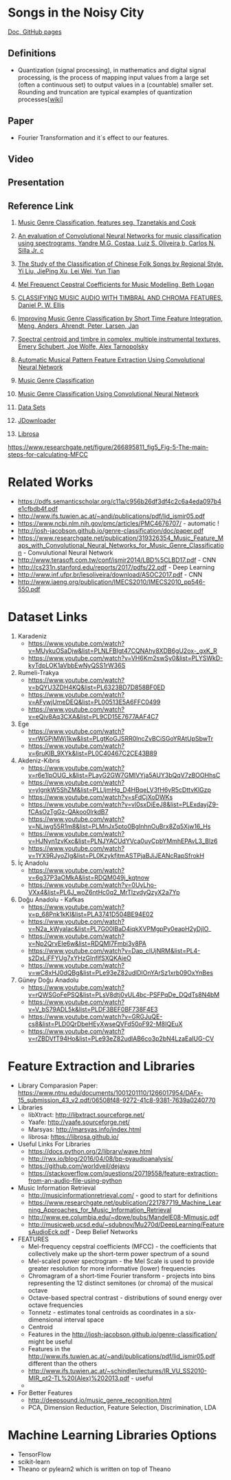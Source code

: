 # Songs in the Noisy City
[Doc, GitHub pages](https://we-l-ee.github.io/bbm406-Sin.City/)

## Definitions
* Quantization (signal processing), in mathematics and digital signal processing, is the process of mapping input values from a large set (often a continuous set) to output values in a (countable) smaller set. Rounding and truncation are typical examples of quantization processes[[wiki](https://en.wikipedia.org/wiki/Quantization_(signal_processing))]

## Paper

* Fourier Transformation and it`s effect to our features.

## Video

## Presentation

## Reference Link

1. [Music Genre Classification, features seg. Tzanetakis and Cook](http://dspace.library.uvic.ca:8080/bitstream/handle/1828/1344/tsap02gtzan.pdf?sequence=1)

2. [An evaluation of Convolutional Neural Networks for music classification using spectrograms, Yandre M.G. Costaa, Luiz S. Oliveira b, Carlos N. Silla Jr. c](http://www.inf.ufpr.br/lesoliveira/download/ASOC2017.pdf)

3. [The Study of the Classification of Chinese Folk Songs by Regional Style, Yi Liu, JiePing Xu, Lei Wei, Yun Tian](http://ieeexplore.ieee.org/abstract/document/4338407/)
4. [Mel Frequenct Cepstral Coefficients for Music Modelling, Beth Logan](http://www.sciencedirect.com/science/article/pii/S0167639311001622)
5. [CLASSIFYING MUSIC AUDIO WITH TIMBRAL AND CHROMA FEATURES, Daniel P. W. Ellis](https://www.ee.columbia.edu/~dpwe/pubs/Ellis07-timbrechroma.pdf)
6. [Improving Music Genre Classification by Short Time Feature Integration, Meng, Anders, Ahrendt, Peter,  Larsen, Jan](http://orbit.dtu.dk/en/publications/improving-music-genre-classification-by-short-time-feature-integration(551fef78-45e4-43bf-bae4-b2677b1f10fd).html)
7. [Spectral centroid and timbre in complex, multiple instrumental textures, Emery Schubert, Joe Wolfe, Alex Tarnopolsky](https://www.google.com.tr/url?sa=t&rct=j&q=&esrc=s&source=web&cd=1&ved=0ahUKEwir26u9mPjXAhVBL1AKHamvD6YQFggoMAA&url=https%3A%2F%2Fwww.researchgate.net%2Fpublication%2F200806323_Spectral_centroid_and_timbre_in_complex_multiple_instrumental_textures&usg=AOvVaw0zM409_UuYOW9nHoneIsvm)
8. [Automatic Musical Pattern Feature Extraction Using Convolutional Neural Network](http://www.iaeng.org/publication/IMECS2010/IMECS2010_pp546-550.pdf)
9. [Music Genre Classification](https://pdfs.semanticscholar.org/c11a/c956b26df3df4c2c6a4eda097b4e1cfbdb4f.pdf)
10. [Music Genre Classification Using Convolutional Neural Network](http://www.terasoft.com.tw/conf/ismir2014/LBD%5CLBD17.pdf)
22. [Data Sets](https://we-l-ee.github.io/bbm406-Sin.City/data-set)
23. [JDownloader](http://jdownloader.org/)
24. [Librosa](https://librosa.github.io/)

https://www.researchgate.net/figure/266895811_fig5_Fig-5-The-main-steps-for-calculating-MFCC

# Related Works
* https://pdfs.semanticscholar.org/c11a/c956b26df3df4c2c6a4eda097b4e1cfbdb4f.pdf
* http://www.ifs.tuwien.ac.at/~andi/publications/pdf/lid_ismir05.pdf
* https://www.ncbi.nlm.nih.gov/pmc/articles/PMC4676707/ - automatic !
* http://josh-jacobson.github.io/genre-classification/doc/paper.pdf 
* https://www.researchgate.net/publication/319326354_Music_Feature_Maps_with_Convolutional_Neural_Networks_for_Music_Genre_Classification - Convulutional Neural Network
* http://www.terasoft.com.tw/conf/ismir2014/LBD%5CLBD17.pdf - CNN
* http://cs231n.stanford.edu/reports/2017/pdfs/22.pdf - Deep Learning
* http://www.inf.ufpr.br/lesoliveira/download/ASOC2017.pdf - CNN
* http://www.iaeng.org/publication/IMECS2010/IMECS2010_pp546-550.pdf


# Dataset Links
1. Karadeniz 
	* https://www.youtube.com/watch?v=MUykuOSaDjw&list=PLNLFBIgt47CQNAhy8XDB6gU2ox-_gxK_R
	* https://www.youtube.com/watch?v=VH6Km2swSy0&list=PLYSWkD-kyTdpLOK1aVbbEwNyQSS1rW36S
2. Rumeli-Trakya
	* https://www.youtube.com/watch?v=bQYU3ZDH4KQ&list=PL6323BD7D858BF0ED
	* https://www.youtube.com/watch?v=AFywjUmeDEQ&list=PL00513E5A6FFC0499
	* https://www.youtube.com/watch?v=eQiv8Aq3CXA&list=PL9CD15E7677AAF4C7
3. Ege
	* https://www.youtube.com/watch?v=rWGPjMWj1kw&list=PLgtKoGJSRR0lncZvBCiSGoYRAtUpSbwTr
	* https://www.youtube.com/watch?v=6ruKlB_9XYk&list=PL0C40467C2CE43B89
4. Akdeniz-Kıbrıs
	* https://www.youtube.com/watch?v=r6e1IpOUG_k&list=PLayG2GW7GMIVYja5AUY3bQqV7zBOOHhsC
	* https://www.youtube.com/watch?v=ylgnkW5ShZM&list=PLLIjmHg_D4HBqeLV3fH6yR5cDttvKlGzp
	* https://www.youtube.com/watch?v=sFdCjXoDWKs
	* https://www.youtube.com/watch?v=vl0sxDiEeJ8&list=PLExdayjZ9-fCAsOzTgGz-QAkoo0lrkdB7
	* https://www.youtube.com/watch?v=NLiwg55R1m8&list=PLMnJx5pto0BgInhnOuBrx8Zq5Xjw16_Hs
	* https://www.youtube.com/watch?v=HJNyn1zvKxc&list=PLNJYACUdYVca0uyCpbYMmhEPAvL3_Blz6
	* https://www.youtube.com/watch?v=1YX9RJyoZIg&list=PL0KzykfjtmASTPjaBJiJEANcRapSfrokH
5. İç Anadolu
	* https://www.youtube.com/watch?v=6g37P3aOMkA&list=RDQM049j_kqtnow 
	* https://www.youtube.com/watch?v=0UyLho-VXx4&list=PL6J_woZ6ntHc0q2_MrTlzvdyQzyX2a7Yp
6. Doğu Anadolu - Kafkas
	* https://www.youtube.com/watch?v=p_68Pnk1kKI&list=PLA3741D504BE94E02
	* https://www.youtube.com/watch?v=N2a_kWyalac&list=PL7G00IBaD4iqkXVPMgpPy0eapH2yDjIO_
	* https://www.youtube.com/watch?v=Np2QrvEIe6w&list=RDQMI7Fmbi3y8PA
	* https://www.youtube.com/watch?v=Dap_clUjNRM&list=PL4-s2DxLiFFYUg7xYHzGInflfSXQKAieO
	* https://www.youtube.com/watch?v=wC8xHJ0dQBg&list=PLe93eZ82udlDIOnYArSz1xrb09OxYnBes
7. Güney Doğu Anadolu
	* https://www.youtube.com/watch?v=rQWSGoFePSQ&list=PLsV8dtj0vUL4bc-PSFPqDe_DQdTs8N4bM
	* https://www.youtube.com/watch?v=V_bS79ADL5k&list=PLDF3BEF0BF738F4E3
	* https://www.youtube.com/watch?v=GRGJuQE-cs8&list=PLD0QrDbeHEyXwseQVFd50oF92-M8IQEuX
	* https://www.youtube.com/watch?v=rZBDVfT94Ho&list=PLe93eZ82udlAB6co3p2bN4LzaEaIUG-CV

# Feature Extraction and Libraries 	
* Library Comparasion Paper: https://www.ntnu.edu/documents/1001201110/1266017954/DAFx-15_submission_43_v2.pdf/06508f48-9272-41c8-9381-7639a0240770
* Libraries
	* libXtract: http://libxtract.sourceforge.net/
	* Yaafe: http://yaafe.sourceforge.net/
	* Marsyas: http://marsyas.info/index.html
	* librosa: https://librosa.github.io/
* Useful Links For Libraries
	* https://docs.python.org/2/library/wave.html
	* http://rwx.io/blog/2016/04/08/bp-pyaudioanalysis/
	* https://github.com/worldveil/dejavu
	* https://stackoverflow.com/questions/20719558/feature-extraction-from-an-audio-file-using-python
* Music Information Retrieval
	* http://musicinformationretrieval.com/ - good to start for definitions
	* https://www.researchgate.net/publication/221787719_Machine_Learning_Approaches_for_Music_Information_Retrieval
	* http://www.ee.columbia.edu/~dpwe/pubs/MandelE08-MImusic.pdf
	* http://musicweb.ucsd.edu/~sdubnov/Mu270d/DeepLearning/FeaturesAudioEck.pdf - Deep Belief Networks
* FEATURES
	* Mel-frequency cepstral coefficients (MFCC) - the coefficients that collectively make up the short-term power spectrum of a sound
	* Mel-scaled power spectrogram - the Mel Scale is used to provide greater resolution for more informative (lower) frequencies
	* Chromagram of a short-time Fourier transform - projects into bins representing the 12 distinct semitones (or chroma) of the 			musical octave
	* Octave-based spectral contrast - distributions of sound energy over octave frequencies
	* Tonnetz - estimates tonal centroids as coordinates in a six-dimensional interval space
	* Centroid
	* Features in the http://josh-jacobson.github.io/genre-classification/ might be useful
	* Features in the http://www.ifs.tuwien.ac.at/~andi/publications/pdf/lid_ismir05.pdf different than the others
	* http://www.ifs.tuwien.ac.at/~schindler/lectures/IR_VU_SS2010-MIR_pt2-TL%20(Alex)%202013.pdf - useful
	* 
* For Better Features
	* http://deepsound.io/music_genre_recognition.html
	* PCA, Dimension Reduction, Feature Selection, Discrimination, LDA
	
# Machine Learning Libraries Options
* TensorFlow
* scikit-learn
* Theano or pylearn2 which is written on top of Theano
